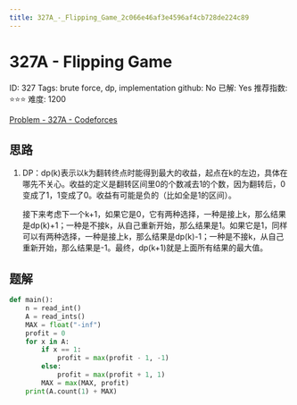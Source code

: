 ```yaml
---
title: 327A_-_Flipping_Game_2c066e46af3e4596af4cb728de224c89
---
```


# 327A - Flipping Game

ID: 327
Tags: brute force, dp, implementation
github: No
已解: Yes
推荐指数: ⭐⭐⭐
难度: 1200

[Problem - 327A - Codeforces](https://codeforces.com/problemset/problem/327/A)

## 思路

1. DP：dp(k)表示以k为翻转终点时能得到最大的收益，起点在k的左边，具体在哪先不关心。收益的定义是翻转区间里0的个数减去1的个数，因为翻转后，0变成了1，1变成了0。收益有可能是负的（比如全是1的区间）。
    
    接下来考虑下一个k+1，如果它是0，它有两种选择，一种是接上k，那么结果是dp(k)+1；一种是不接k，从自己重新开始，那么结果是1。如果它是1，同样可以有两种选择，一种是接上k，那么结果是dp(k)-1；一种是不接k，从自己重新开始，那么结果是-1。最终，dp(k+1)就是上面所有结果的最大值。
    

## 题解

```python
def main():
    n = read_int()
    A = read_ints()
    MAX = float("-inf")
    profit = 0
    for x in A:
        if x == 1:
            profit = max(profit - 1, -1)
        else:
            profit = max(profit + 1, 1)
        MAX = max(MAX, profit)
    print(A.count(1) + MAX)
```